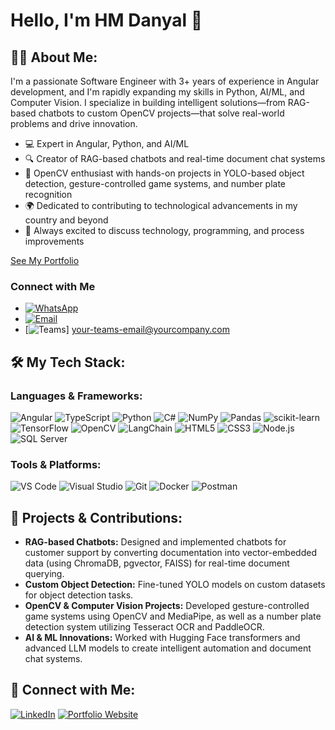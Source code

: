 # Hello, I'm HM Danyal 👋

## 👨‍💻 About Me:
I'm a passionate Software Engineer with 3+ years of experience in Angular development, and I'm rapidly expanding my skills in Python, AI/ML, and Computer Vision. I specialize in building intelligent solutions—from RAG-based chatbots to custom OpenCV projects—that solve real-world problems and drive innovation.

- 💻 Expert in Angular, Python, and AI/ML  
- 🔍 Creator of RAG-based chatbots and real-time document chat systems  
- 🎥 OpenCV enthusiast with hands-on projects in YOLO-based object detection, gesture-controlled game systems, and number plate recognition  
- 🌍 Dedicated to contributing to technological advancements in my country and beyond  
- 💬 Always excited to discuss technology, programming, and process improvements

[See My Portfolio](https://danyalsajid.netlify.app/)

###  Connect with Me

-  [![WhatsApp](https://img.shields.io/badge/WhatsApp-green?logo=whatsapp&logoColor=white)](https://wa.me/923001234567)
-  [![Email](https://img.shields.io/badge/Email-blue?logo=gmail&logoColor=white)](mailto:your.email@example.com)
-  [![Teams](https://img.shields.io/badge/Teams-purple?logo=microsoft-teams&logoColor=white)] your-teams-email@yourcompany.com


## 🛠️ My Tech Stack:
### Languages & Frameworks:
![Angular](https://img.shields.io/badge/-Angular-026e00?style=flat&logo=angular&logoColor=white)
![TypeScript](https://img.shields.io/badge/-TypeScript-3178C6?style=flat&logo=typescript&logoColor=white)
![Python](https://img.shields.io/badge/-Python-3776AB?style=flat&logo=python&logoColor=white)
![C#](https://img.shields.io/badge/-C%23-239120?style=flat&logo=c-sharp&logoColor=white)
![NumPy](https://img.shields.io/badge/-NumPy-013243?style=flat&logo=numpy&logoColor=white)
![Pandas](https://img.shields.io/badge/-Pandas-150458?style=flat&logo=pandas&logoColor=white)
![scikit-learn](https://img.shields.io/badge/-scikit--learn-F7931E?style=flat&logo=scikit-learn&logoColor=white)
![TensorFlow](https://img.shields.io/badge/-TensorFlow-FF6F00?style=flat&logo=tensorflow&logoColor=white)
![OpenCV](https://img.shields.io/badge/-OpenCV-5C3EE8?style=flat&logo=opencv&logoColor=white)
![LangChain](https://img.shields.io/badge/-LangChain-3766AB?style=flat&logo=langchain&logoColor=white)
![HTML5](https://img.shields.io/badge/-HTML5-E34F26?style=flat&logo=html5&logoColor=white)
![CSS3](https://img.shields.io/badge/-CSS3-1572B6?style=flat&logo=css3&logoColor=white)
![Node.js](https://img.shields.io/badge/-Node.js-339933?style=flat&logo=node.js&logoColor=white)
![SQL Server](https://img.shields.io/badge/-SQL%20Server-CC2927?style=flat&logo=microsoft-sql-server&logoColor=white)

### Tools & Platforms:
![VS Code](https://img.shields.io/badge/-VS%20Code-007ACC?style=flat&logo=visual-studio-code&logoColor=white)
![Visual Studio](https://img.shields.io/badge/-Visual%20Studio-5C2D91?style=flat&logo=visual-studio&logoColor=white)
![Git](https://img.shields.io/badge/-Git-F1502F?style=flat&logo=git&logoColor=white)
![Docker](https://img.shields.io/badge/-Docker-2496ED?style=flat&logo=docker&logoColor=white)
![Postman](https://img.shields.io/badge/-Postman-FF6C37?style=flat&logo=postman&logoColor=white)

## 🚀 Projects & Contributions:
- **RAG-based Chatbots:** Designed and implemented chatbots for customer support by converting documentation into vector-embedded data (using ChromaDB, pgvector, FAISS) for real-time document querying.
- **Custom Object Detection:** Fine-tuned YOLO models on custom datasets for object detection tasks.
- **OpenCV & Computer Vision Projects:** Developed gesture-controlled game systems using OpenCV and MediaPipe, as well as a number plate detection system utilizing Tesseract OCR and PaddleOCR.
- **AI & ML Innovations:** Worked with Hugging Face transformers and advanced LLM models to create intelligent automation and document chat systems.

## 🤝 Connect with Me:
[![LinkedIn](https://img.shields.io/badge/LinkedIn-blue?logo=linkedin)](https://www.linkedin.com/in/hm-danyal-sajid-69b993233/)
[![Portfolio Website](https://img.shields.io/badge/Portfolio-Website-blue?logo=Portfolio-Website)](https://danyalsajid.netlify.app/)
